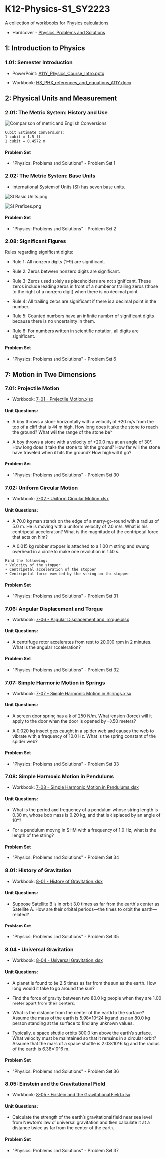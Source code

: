 # K12-Physics-S1_SY2223

A collection of workbooks for Physics calculations

* Hardcover - [Physics: Problems and Solutions](https://www.amazon.com/gp/product/1601530552/)

## 1: Introduction to Physics

### 1.01: Semester Introduction

* PowerPoint: [A11Y_Physics_Course_Intro.pptx](1%20-%20Introduction%20to%20Physics/A11Y_Physics_Course_Intro.pptx)

* Workbook: [HS_PHX_references_and_equations_A11Y.docx](1%20-%20Introduction%20to%20Physics/HS_PHX_references_and_equations_A11Y.docx)

## 2: Physical Units and Measurement

### 2.01: The Metric System: History and Use

![Comparison of metric and English Conversions](2%20-%20Physical%20Units%20and%20Measurement/Comparison%20of%20metric%20and%20English%20Conversions.png)

```
Cubit Estimate Conversions:
1 cubit = 1.5 ft
1 cubit = 0.4572 m
```

#### Problem Set

* "Physics: Problems and Solutions" - Problem Set 1

### 2.02: The Metric System: Base Units

* International System of Units (SI) has seven base units.

![SI Basic Units.png](2%20-%20Physical%20Units%20and%20Measurement/SI%20Basic%20Units.png)

![SI Prefixes.png](2%20-%20Physical%20Units%20and%20Measurement/SI%20Prefixes.png)

#### Problem Set

* "Physics: Problems and Solutions" - Problem Set 2

### 2.08: Significant Figures

Rules regarding significant digits:

* Rule 1: All nonzero digits (1–9) are significant.

* Rule 2: Zeros between nonzero digits are significant.

* Rule 3: Zeros used solely as placeholders are not significant. These zeros include leading zeros in front of a number or trailing zeros (those to the right of a nonzero digit) when there is no decimal point.

* Rule 4: All trailing zeros are significant if there is a decimal point in the number.

* Rule 5: Counted numbers have an infinite number of significant digits because there is no uncertainty in them.

* Rule 6: For numbers written in scientific notation, all digits are significant.

#### Problem Set

* "Physics: Problems and Solutions" - Problem Set 6

## 7: Motion in Two Dimensions

### 7.01: Projectile Motion

* Workbook: [7-01 - Projectile Motion.xlsx](7%20-%20Motion%20In%20Two%20Dimensions/7-01%20-%20Projectile%20Motion.xlsx)

#### Unit Questions:

* A boy throws a stone horizontally with a velocity of +20 m/s from the top of a cliff that is 44 m high. How long does it take the stone to reach the ground? What will the range of the stone be?

* A boy throws a stone with a velocity of +20.0 m/s at an angle of 30°. How long does it take the stone to hit the ground? How far will the stone have traveled when it hits the ground? How high will it go?

#### Problem Set

* "Physics: Problems and Solutions" - Problem Set 30


### 7.02: Uniform Circular Motion

* Workbook: [7-02 - Uniform Circular Motion.xlsx](7%20-%20Motion%20In%20Two%20Dimensions/7-02%20-%20Uniform%20Circular%20Motion.xlsx)

#### Unit Questions:

* A 70.0 kg man stands on the edge of a merry-go-round with a radius of 5.0 m. He is moving with a uniform velocity of 2.0 m/s. What is his centripetal acceleration? What is the magnitude of the centripetal force that acts on him?

* A 0.015 kg rubber stopper is attached to a 1.00 m string and swung overhead in a circle to make one revolution in 1.50 s.

```
Find the following:
• Velocity of the stopper
• Centripetal acceleration of the stopper
• Centripetal force exerted by the string on the stopper
```

#### Problem Set

* "Physics: Problems and Solutions" - Problem Set 31

### 7.06: Angular Displacement and Torque

* Workbook: [7-06 - Angular Displacement and Torque.xlsx](7%20-%20Motion%20In%20Two%20Dimensions/7-06%20-%20Angular%20Displacement%20and%20Torque.xlsx)

#### Unit Questions:

* A centrifuge rotor accelerates from rest to 20,000 rpm in 2 minutes. What is the angular acceleration?

#### Problem Set

* "Physics: Problems and Solutions" - Problem Set 32

### 7.07: Simple Harmonic Motion in Springs

* Workbook: [7-07 - Simple Harmonic Motion in Springs.xlsx](7%20-%20Motion%20In%20Two%20Dimensions/7-07%20-%20Simple%20Harmonic%20Motion%20in%20Springs.xlsx)

#### Unit Questions:

* A screen door spring has a k of 250 N/m. What tension (force) will it apply to the door when the door is opened by –0.50 meters?

* A 0.020 kg insect gets caught in a spider web and causes the web to vibrate with a frequency of 10.0 Hz. What is the spring constant of the spider web?

#### Problem Set

* "Physics: Problems and Solutions" - Problem Set 33

### 7.08: Simple Harmonic Motion in Pendulums

* Workbook: [7-08 - Simple Harmonic Motion in Pendulums.xlsx](7%20-%20Motion%20In%20Two%20Dimensions/7-08%20-%20Simple%20Harmonic%20Motion%20in%20Pendulums.xlsx)

#### Unit Questions:

* What is the period and frequency of a pendulum whose string length is 0.30 m, whose bob mass is 0.20 kg, and that is displaced by an angle of 10°?

* For a pendulum moving in SHM with a frequency of 1.0 Hz, what is the length of the string?

#### Problem Set

* "Physics: Problems and Solutions" - Problem Set 34

### 8.01: History of Gravitation

* Workbook: [8-01 - History of Gravitation.xlsx](8%20-%20Gravitation/8-01%20-%20History%20of%20Gravitation.xlsx)

#### Unit Questions:

* Suppose Satellite B is in orbit 3.0 times as far from the earth's center as Satellite A. How are their orbital periods—the times to orbit the earth—related?

#### Problem Set

* "Physics: Problems and Solutions" - Problem Set 35

### 8.04 - Universal Gravitation

* Workbook: [8-04 - Universal Gravitation.xlsx](8%20-%20Gravitation/8-04%20-%20Universal%20Gravitation.xlsx)

#### Unit Questions:

* A planet is found to be 2.5 times as far from the sun as the earth. How long would it take to go around the sun?

* Find the force of gravity between two 80.0 kg people when they are 1.00 meter apart from their centers.

* What is the distance from the center of the earth to the surface? Assume the mass of the earth is 5.98×10^24 kg and use an 80.0 kg person standing at the surface to find any unknown values.

* Typically, a space shuttle orbits 300.0 km above the earth’s surface. What velocity must be maintained so that it remains in a circular orbit? Assume that the mass of a space shuttle is 2.03×10^6 kg and the radius of the earth is 6.38×10^6 m.

#### Problem Set

* "Physics: Problems and Solutions" - Problem Set 36

### 8.05: Einstein and the Gravitational Field

* Workbook: [8-05 - Einstein and the Gravitational Field.xlsx](8%20-%20Gravitation/8-05%20-%20Einstein%20and%20the%20Gravitational%20Field.xlsx)

#### Unit Questions:

* Calculate the strength of the earth’s gravitational field near sea level from Newton’s law of universal gravitation and then calculate it at a distance twice as far from the center of the earth.

#### Problem Set

* "Physics: Problems and Solutions" - Problem Set 37
